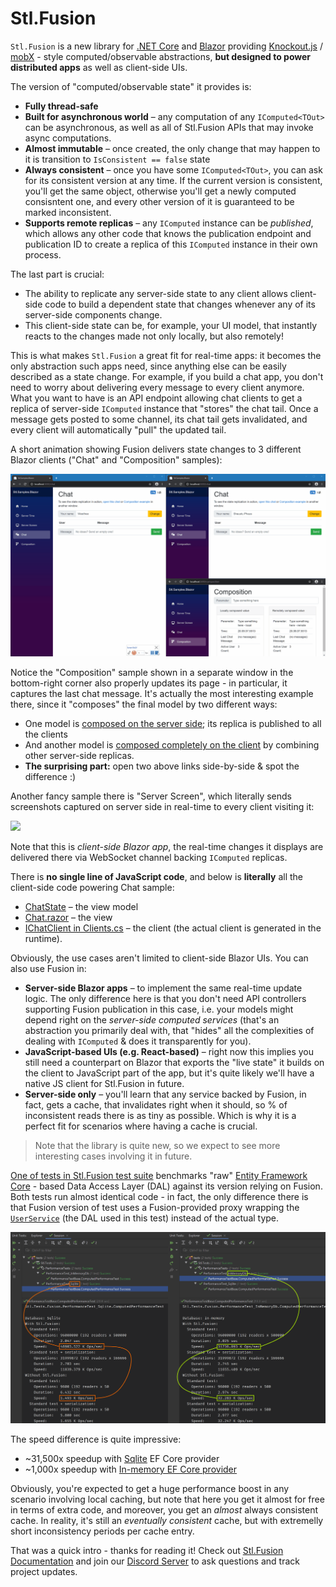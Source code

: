 # Stl.Fusion

`Stl.Fusion` is a new library for [.NET Core](https://en.wikipedia.org/wiki/.NET_Core) 
and [Blazor](https://dotnet.microsoft.com/apps/aspnet/web-apps/blazor)
providing [Knockout.js](https://knockoutjs.com/) 
/ [mobX](https://mobx.js.org/) - style computed/observable abstractions,
**but designed to power distributed apps** as well as client-side UIs.

The version of "computed/observable state" it provides is:
* **Fully thread-safe**
* **Built for asynchronous world** &ndash; any computation of any `IComputed<TOut>` can be 
  asynchronous, as well as all of Stl.Fusion APIs that may invoke async computations.   
* **Almost immutable** &ndash; once created, the only change that may happen to it is transition 
  to `IsConsistent == false` state
* **Always consistent** &ndash; once you have some `IComputed<TOut>`, you can ask for its
  consistent version at any time. If the current version is consistent, you'll get the same 
  object, otherwise you'll get a newly computed consisntent one, and every other version of it 
  is guaranteed to be marked inconsistent.
* **Supports remote replicas** &ndash; any `IComputed` instance can be *published*, which allows
  any other code that knows the publication endpoint and publication ID to create
  a replica of this `IComputed` instance in their own process. 
  
The last part is crucial: 
* The ability to replicate any server-side state to any client allows client-side code 
  to build a dependent state that changes whenever any of its server-side components
  change.
* This client-side state can be, for example, your UI model, that instantly reacts
  to the changes made not only locally, but also remotely!

This is what makes `Stl.Fusion` a great fit for real-time apps: it becomes the only abstraction
such apps need, since anything else can be easily described as a state change. For example,
if you build a chat app, you don't need to worry about delivering every message to every client
anymore. What you want to have is an API endpoint allowing chat clients to get a replica
of server-side `IComputed` instance that "stores" the chat tail. Once a message gets posted to some 
channel, its chat tail gets invalidated, and every client will automatically "pull" the updated 
tail.

A short animation showing Fusion delivers state changes to 3 different Blazor clients 
("Chat" and "Composition" samples):

![](docs/img/Stl-Fusion-Chat-Sample.gif)

Notice the "Composition" sample shown in a separate window in the bottom-right corner
also properly updates its page - in particular, it captures the last chat message. It's
actually the most interesting example there, since it "composes" the final model by two
different ways: 
* One model is [composed on the server side](https://github.com/servicetitan/Stl/blob/master/samples/Stl.Samples.Blazor.Server/Services/ServerSideComposerService.cs);
  its replica is published to all the clients
* And another model is [composed completely on the client](https://github.com/servicetitan/Stl/blob/master/samples/Stl.Samples.Blazor.Client/Services/ClientSideComposerService.cs) 
  by combining other server-side replicas.
* **The surprising part:** open two above links side-by-side & spot the difference :)

Another fancy sample there is "Server Screen", which literally sends screenshots captured
on server side in real-time to every client visiting it:
  
![](docs/img/Stl-Fusion-Server-Screen-Sample.gif)
 
Note that this is *client-side Blazor app*, the real-time changes it displays are
delivered there via WebSocket channel backing `IComputed` replicas. 

There is **no single line of JavaScript code**, and below is **literally** all the 
client-side code powering Chat sample:
* [ChatState](https://github.com/servicetitan/Stl/blob/master/samples/Stl.Samples.Blazor.Client/UI/ChatState.cs) 
  &ndash; the view model
* [Chat.razor](https://github.com/servicetitan/Stl/blob/master/samples/Stl.Samples.Blazor.Client/Pages/Chat.razor) 
  &ndash; the view
* [IChatClient in Clients.cs](https://github.com/servicetitan/Stl/blob/master/samples/Stl.Samples.Blazor.Client/Services/Clients.cs#L19) 
  &ndash; the client (the actual client is generated in the runtime).  
 
Obviously, the use cases aren't limited to client-side Blazor UIs. You can also use Fusion in:
* **Server-side Blazor apps** &ndash; to implement the same real-time update
  logic. The only difference here is that you don't need API controllers supporting
  Fusion publication in this case, i.e. your models might depend right on the 
  *server-side computed services* (that's an abstraction you primarily deal with, that
  "hides" all the complexities of dealing with `IComputed` & does it transparently
  for you).
* **JavaScript-based UIs (e.g. React-based)** &ndash; right now this implies you still 
  need a counterpart on Blazor that exports the "live state" it builds on the client 
  to JavaScript part of the app, but it's quite likely we'll have a native JS client 
  for Stl.Fusion in future. 
* **Server-side only** &ndash; you'll learn that any service backed by Fusion, in fact,
  gets a cache, that invalidates right when it should, so % of inconsistent reads 
  there is as tiny as possible. Which is why it is a perfect fit for scenarios where
  having a cache is crucial.

> Note that the library is quite new, so we expect to see more interesting cases 
involving it in future.

[One of tests in Stl.Fusion test suite](https://github.com/servicetitan/Stl.Fusion/blob/master/tests/Stl.Tests/Fusion/PerformanceTest.cs) 
benchmarks "raw" [Entity Framework Core](https://docs.microsoft.com/en-us/ef/core/) - 
based Data Access Layer (DAL) against its version relying on Fusion. 
Both tests run almost identical code - in fact, the only difference there is that Fusion
version of test uses a Fusion-provided proxy wrapping the 
[`UserService`](https://github.com/servicetitan/Stl.Fusion/blob/master/tests/Stl.Tests/Fusion/Services/UserService.cs)
(the DAL used in this test) instead of the actual type.

![](docs/img/Performance.gif)

The speed difference is quite impressive:
* ~31,500x speedup with [Sqlite](https://www.sqlite.org/index.html) EF Core provider
* ~1,000x speedup with 
  [In-memory EF Core provider](https://docs.microsoft.com/en-us/ef/core/providers/in-memory/?tabs=dotnet-core-cli)  

Obviously, you're expected to get a huge performance boost in any scenario involving
local caching, but note that here you get it almost for free in terms of extra code, 
and moreover, you get an *almost* always consistent cache. In reality, it's still 
an *eventually consistent* cache, but with extremelly short inconsistency periods per
cache entry.

That was a quick intro - thanks for reading it!
Check out [Stl.Fusion Documentation](docs/README.md) and join
our [Discord Server](https://discord.gg/EKEwv6d) to ask questions and
track project updates.
